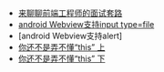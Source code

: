 # 


- [来聊聊前端工程师的面试套路](https://mp.weixin.qq.com/s/p4SdOKWgj53bXeM2WriZDg)
- [android Webview支持input type=file](http://blog.csdn.net/earbao/article/details/50716747)
- [android Webview支持alert]
- [你还不是弄不懂“this” 上](https://mp.weixin.qq.com/s/AMd-aIuwS2D1ENjimZWXxg)
- [你还不是弄不懂“this”  下](https://mp.weixin.qq.com/s/IjPBq0hHpid_5FsTets5Wg)









